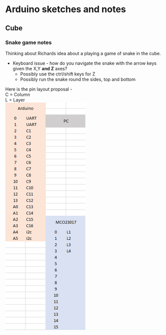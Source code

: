 # Arduino sketches and notes

## Cube

### Snake game notes

Thinking about Richards idea about a playing a game of snake in the cube.

* Keyboard issue - how do you navigate the snake with the arrow keys given the X,Y **and Z** axes?  
  * Possibly use the ctrl/shift keys for Z  
  * Possibly run the snake round the sides, top and bottom  

Here is the pin layout proposal -  
C = Column  
L = Layer  
![alt text](MorePins.png "Extended pins")

 


